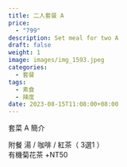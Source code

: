 ```yaml
---
title: 二人套餐 A
price:
  - "799"
description: Set meal for two A
draft: false
weight: 1
image: images/img_1593.jpeg
categories:
  - 套餐
tags:
  - 素食
  - 辣度
date: 2023-08-15T11:08:00+08:00
---
```


套菜 A 簡介

  附餐  湯 / 咖啡 / 紅茶（ 3選1 ）\
  有機菊花茶 +NT50